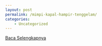 ```yaml
---
layout: post
permalink: /mimpi-kapal-hampir-tenggelam/
categories:
    - Uncategorized
---
```


[Baca Selengkapnya](/09)
